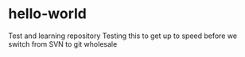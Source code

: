 # hello-world
Test and learning repository
Testing this to get up to speed before we switch from SVN to git wholesale
